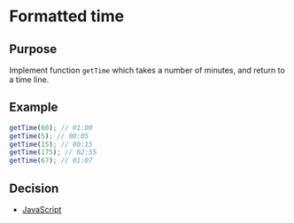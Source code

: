 # Formatted time

## Purpose
Implement function `getTime` which takes a number of minutes, and return to a time line.

## Example
```javascript
getTime(60); // 01:00
getTime(5); // 00:05
getTime(15); // 00:15
getTime(175); // 02:55
getTime(67); // 01:07
```

## Decision
- [JavaScript](javascript.md)
